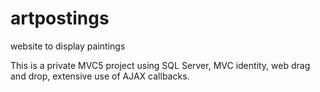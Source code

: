 # artpostings
website to display paintings

This is a private MVC5 project using SQL Server, MVC identity, web drag and drop, extensive use of AJAX callbacks.
